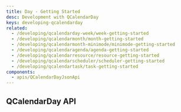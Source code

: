 ```yaml
---
title: Day - Getting Started
desc: Development with QCalendarDay
keys: developing-qcalendarday
related:
  - /developing/qcalendarday-week/week-getting-started
  - /developing/qcalendarmonth/month-getting-started
  - /developing/qcalendarmonth-minimode/minimode-getting-started
  - /developing/qcalendaragenda/agenda-getting-started
  - /developing/qcalendarresource/resource-getting-started
  - /developing/qcalendarscheduler/scheduler-getting-started
  - /developing/qcalendartask/task-getting-started
components:
  - apis/QCalendarDayJsonApi
---
```


## QCalendarDay API

<q-calendar-day-json-api />
